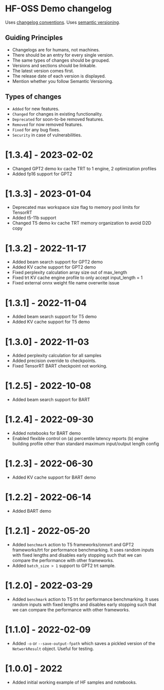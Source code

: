 # HF-OSS Demo changelog

Uses [changelog conventions](https://keepachangelog.com/en/1.0.0/).
Uses [semantic versioning](https://semver.org/).

## Guiding Principles
- Changelogs are for humans, not machines.
- There should be an entry for every single version.
- The same types of changes should be grouped.
- Versions and sections should be linkable.
- The latest version comes first.
- The release date of each version is displayed.
- Mention whether you follow Semantic Versioning.

## Types of changes
- `Added` for new features.
- `Changed` for changes in existing functionality.
- `Deprecated` for soon-to-be removed features.
- `Removed` for now removed features.
- `Fixed` for any bug fixes.
- `Security` in case of vulnerabilities.

# [1.3.4] - 2023-02-02
- Changed GPT2 demo kv cache TRT to 1 engine, 2 optimization profiles 
- Added fp16 support for GPT2

# [1.3.3] - 2023-01-04
- Deprecated max workspace size flag to memory pool limits for TensorRT
- Added t5-11b support
- Changed T5 demo kv cache TRT memory organization to avoid D2D copy

# [1.3.2] - 2022-11-17
- Added beam search support for GPT2 demo
- Added KV cache support for GPT2 demo
- Fixed perplexity calculation array size out of max_length
- Fixed trt KV cache engine profile to only accept input_length = 1
- Fixed external onnx weight file name overwrite issue

# [1.3.1] - 2022-11-04
- Added beam search support for T5 demo
- Added KV cache support for T5 demo

# [1.3.0] - 2022-11-03
- Added perplexity calculation for all samples
- Added precision override to checkpoints.
- Fixed TensorRT BART checkpoint not working.

# [1.2.5] - 2022-10-08
- Added beam search support for BART

# [1.2.4] - 2022-09-30
- Added notebooks for BART demo
- Enabled flexible control on (a) percentile latency reports (b) engine building profile other than standard maximum input/output length config

# [1.2.3] - 2022-06-30
- Added KV cache support for BART demo

# [1.2.2] - 2022-06-14
- Added BART demo

# [1.2.1] - 2022-05-20

- Added `benchmark` action to T5 frameworks/onnxrt and GPT2 frameworks/trt for performance benchmarking. It uses random
  inputs with fixed lengths and disables early stopping such that we can compare the performance with other frameworks.
- Added `batch_size > 1` support to GPT2 trt sample.

# [1.2.0] - 2022-03-29

- Added `benchmark` action to T5 trt for performance benchmarking. It uses random inputs with fixed lengths and disables
  early stopping such that we can compare the performance with other frameworks.

# [1.1.0] - 2022-02-09

- Added `-o` or `--save-output-fpath` which saves a pickled version of the `NetworkResult` object. Useful for testing.

# [1.0.0] - 2022

- Added initial working example of HF samples and notebooks.
